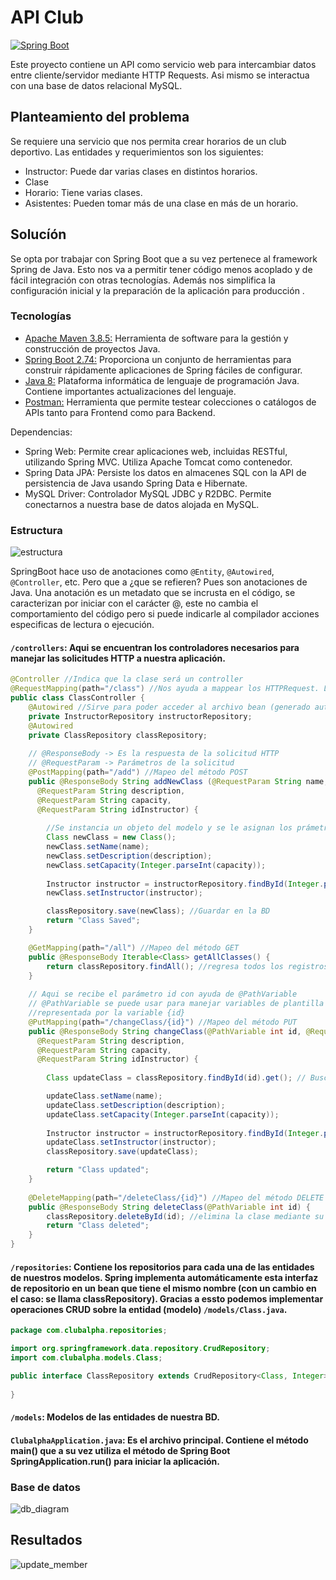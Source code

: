 # API Club

[![Spring Boot](https://img.shields.io/badge/SpringBoot-v2.74-success?style=for-the-badge&logo=springboot)](https://spring.io/)

Este proyecto contiene un API como servicio web para intercambiar datos entre cliente/servidor mediante HTTP Requests. Asi mismo se interactua con una base de datos relacional MySQL.

## Planteamiento del problema

Se requiere una servicio que nos permita crear horarios de un club deportivo. Las entidades y requerimientos son los siguientes:
- Instructor: Puede dar varias clases en distintos horarios.
- Clase
- Horario: Tiene varias clases.
- Asistentes: Pueden tomar más de una clase en más de un horario.

## Solucíón

Se opta por trabajar con Spring Boot que a su vez pertenece al framework Spring de Java. Esto nos va a permitir tener código menos acoplado y de fácil integración con otras tecnologías. Además nos simplifica la configuración inicial y la preparación de la aplicación para producción .

### Tecnologías
 
- [Apache Maven 3.8.5:](https://maven.apache.org/) Herramienta de software para la gestión y construcción de proyectos Java.
- [Spring Boot 2.74:](https://spring.io/) Proporciona un conjunto de herramientas para construir rápidamente aplicaciones de Spring fáciles de configurar.
- [Java 8:](https://www.java.com/es/) Plataforma informática de lenguaje de programación Java. Contiene importantes actualizaciones del lenguaje.
- [Postman:](https://www.postman.com/) Herramienta que permite testear colecciones o catálogos de APIs tanto para Frontend como para Backend.

Dependencias:

- Spring Web: Permite crear aplicaciones web, incluidas RESTful, utilizando Spring MVC. Utiliza Apache Tomcat como contenedor.
- Spring Data JPA: Persiste los datos en almacenes SQL con la API de persistencia de Java usando Spring Data e Hibernate.
- MySQL Driver: Controlador MySQL JDBC y R2DBC. Permite conectarnos a nuestra base de datos alojada en MySQL.

### Estructura
![estructura](https://user-images.githubusercontent.com/61515833/193315686-d6f37b9f-1c24-46ca-9403-3464ccda491e.png)

SpringBoot hace uso de anotaciones como `@Entity`, `@Autowired`, `@Controller`, etc. Pero que a ¿que se refieren? Pues son anotaciones de Java. Una anotación es un metadato que se incrusta en el código, se caracterizan por iniciar con el carácter @, este no cambia el comportamiento del código pero si puede indicarle al compilador acciones especificas de lectura o ejecución.

#### `/controllers`: Aqui se encuentran los controladores necesarios para manejar las solicitudes HTTP a nuestra aplicación.
```java
@Controller //Indica que la clase será un controller
@RequestMapping(path="/class") //Nos ayuda a mappear los HTTPRequest. Las URL inician con /class/ para POST, GET, PUT, DELETE 
public class ClassController {
    @Autowired //Sirve para poder acceder al archivo bean (generado automáicamente por spring) y manejar los datos (operaciones CRUD)
    private InstructorRepository instructorRepository;
    @Autowired 
    private ClassRepository classRepository;
    
    // @ResponseBody -> Es la respuesta de la solicitud HTTP 
    // @RequestParam -> Parámetros de la solicitud
    @PostMapping(path="/add") //Mapeo del método POST
    public @ResponseBody String addNewClass (@RequestParam String name,
      @RequestParam String description,
      @RequestParam String capacity,
      @RequestParam String idInstructor) {
      
        //Se instancia un objeto del modelo y se le asignan los prámetros recibidos para la inserción en la BD
        Class newClass = new Class(); 
        newClass.setName(name);
        newClass.setDescription(description);
        newClass.setCapacity(Integer.parseInt(capacity));
        
        Instructor instructor = instructorRepository.findById(Integer.parseInt(idInstructor)).get();
        newClass.setInstructor(instructor);

        classRepository.save(newClass); //Guardar en la BD
        return "Class Saved";
    }

    @GetMapping(path="/all") //Mapeo del método GET
    public @ResponseBody Iterable<Class> getAllClasses() {
        return classRepository.findAll(); //regresa todos los registros existentes en la tabla Class
    }
    
    // Aqui se recibe el parámetro id con ayuda de @PathVariable
    // @PathVariable se puede usar para manejar variables de plantilla en el mapeo de URI; extrae la parte con plantilla del URI, 
    //representada por la variable {id}
    @PutMapping(path="/changeClass/{id}") //Mapeo del método PUT
    public @ResponseBody String changeClass(@PathVariable int id, @RequestParam String name,
      @RequestParam String description,
      @RequestParam String capacity,
      @RequestParam String idInstructor) {
        
        Class updateClass = classRepository.findById(id).get(); // Buscamos el registro para actualizar sus datos     

        updateClass.setName(name);
        updateClass.setDescription(description);
        updateClass.setCapacity(Integer.parseInt(capacity));
       
        Instructor instructor = instructorRepository.findById(Integer.parseInt(idInstructor)).get();
        updateClass.setInstructor(instructor);
        classRepository.save(updateClass);

        return "Class updated";
    }
    
    @DeleteMapping(path="/deleteClass/{id}") //Mapeo del método DELETE
    public @ResponseBody String deleteClass(@PathVariable int id) {
        classRepository.deleteById(id); //elimina la clase mediante su id
        return "Class deleted";
    }
}

```

#### `/repositories`: Contiene los repositorios para cada una de las entidades de nuestros modelos. Spring implementa automáticamente esta interfaz de repositorio en un bean que tiene el mismo nombre (con un cambio en el caso: se llama classRepository). Gracias a essto podemos implementar operaciones CRUD sobre la entidad (modelo) `/models/Class.java`.
```java
package com.clubalpha.repositories;

import org.springframework.data.repository.CrudRepository;
import com.clubalpha.models.Class;

public interface ClassRepository extends CrudRepository<Class, Integer>{
    
}
```
#### `/models`: Modelos de las entidades de nuestra BD.
#### `ClubalphaApplication.java`: Es el archivo principal. Contiene el método main() que a su vez utiliza el método de Spring Boot SpringApplication.run() para iniciar la aplicación.

### Base de datos

![db_diagram](https://user-images.githubusercontent.com/61515833/193292873-8d7e46f8-49a9-4f07-baaf-a0fb2f542e57.png)

## Resultados

![update_member](https://user-images.githubusercontent.com/61515833/193293626-f4f96d08-39e9-40bc-bdb1-46f807e05012.gif)
